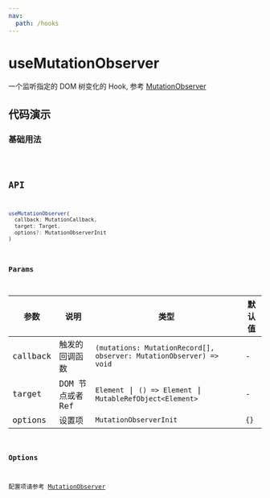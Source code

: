 ```yaml
---
nav:
  path: /hooks
---
```


# useMutationObserver

一个监听指定的 DOM 树变化的 Hook, 参考 [MutationObserver](https://developer.mozilla.org/zh-CN/docs/Web/API/MutationObserver)

## 代码演示

### 基础用法

<code hideActions='["CSB"]' src="./demo/demo.tsx" />

## API

```typescript
useMutationObserver(
  callback: MutationCallback,
  target: Target,
  options?: MutationObserverInit
)
```

### Params

| 参数        | 说明          | 类型                  | 默认值            |
| -----------| --------------| ---------------------| -----------------|
| callback  | 触发的回调函数 | `(mutations: MutationRecord[], observer: MutationObserver) => void` | - |
| target  | DOM 节点或者 Ref | `Element` \| `() => Element` \| `MutableRefObject<Element>` | -  |
| options | 设置项  | `MutationObserverInit`  | `{}`  |

### Options

配置项请参考 [MutationObserver](https://developer.mozilla.org/en-US/docs/Web/API/MutationObserver/observe#parameters)
